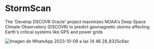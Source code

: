 # StormScan
The 'Develop DSCOVR Oracle' project maximizes NOAA's Deep Space Climate Observatory (DSCOVR) to predict geomagnetic storms affecting Earth's critical systems like GPS and power grids

![Imagen de WhatsApp 2023-10-09 a las 14 46 28_8325c6ac](https://github.com/darwtech/StormScan/assets/69565311/3250606b-ebc8-4e3f-9b68-e6359ac33e83)
